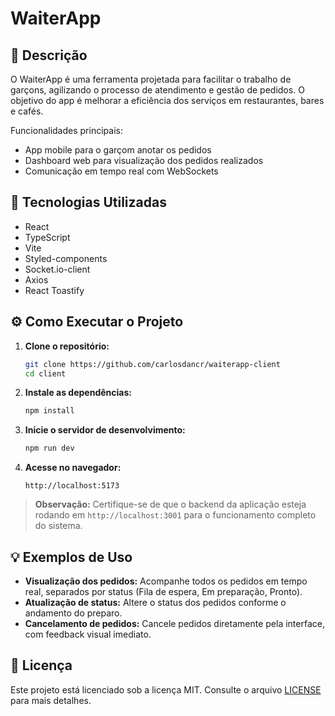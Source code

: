 # WaiterApp

## 📄 Descrição

O WaiterApp é uma ferramenta projetada para facilitar o trabalho de garçons, agilizando o processo de atendimento e gestão de pedidos. O objetivo do app é melhorar a eficiência dos serviços em restaurantes, bares e cafés.

Funcionalidades principais:
- App mobile para o garçom anotar os pedidos
- Dashboard web para visualização dos pedidos realizados
- Comunicação em tempo real com WebSockets

## 🚀 Tecnologias Utilizadas

- React
- TypeScript
- Vite
- Styled-components
- Socket.io-client
- Axios
- React Toastify

## ⚙️ Como Executar o Projeto

1. **Clone o repositório:**
   ```sh
   git clone https://github.com/carlosdancr/waiterapp-client
   cd client
   ```

2. **Instale as dependências:**
   ```sh
   npm install
   ```

3. **Inicie o servidor de desenvolvimento:**
   ```sh
   npm run dev
   ```

4. **Acesse no navegador:**
   ```
   http://localhost:5173
   ```

> **Observação:** Certifique-se de que o backend da aplicação esteja rodando em `http://localhost:3001` para o funcionamento completo do sistema.

## 💡 Exemplos de Uso

- **Visualização dos pedidos:** Acompanhe todos os pedidos em tempo real, separados por status (Fila de espera, Em preparação, Pronto).
- **Atualização de status:** Altere o status dos pedidos conforme o andamento do preparo.
- **Cancelamento de pedidos:** Cancele pedidos diretamente pela interface, com feedback visual imediato.

## 📄 Licença

Este projeto está licenciado sob a licença MIT. Consulte o arquivo [LICENSE](LICENSE) para mais detalhes.

